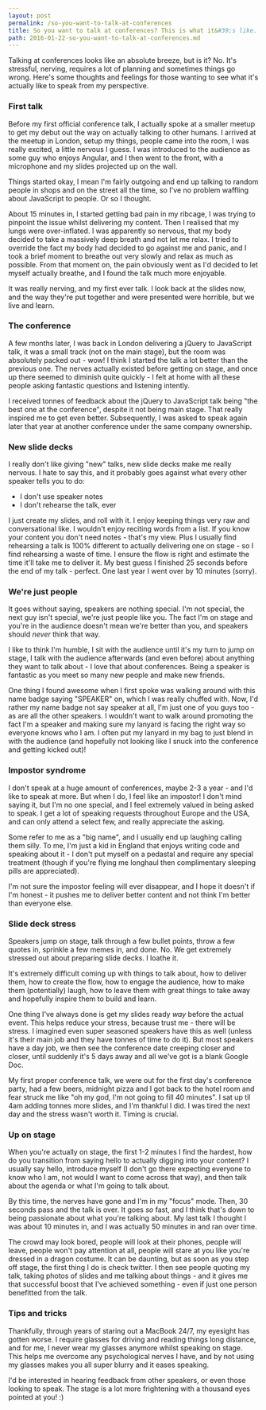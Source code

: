 ```yaml
---
layout: post
permalink: /so-you-want-to-talk-at-conferences
title: So you want to talk at conferences? This is what it&#39;s like.
path: 2016-01-22-so-you-want-to-talk-at-conferences.md
---
```


Talking at conferences looks like an absolute breeze, but is it? No. It's stressful, nerving, requires a lot of planning and sometimes things go wrong. Here's some thoughts and feelings for those wanting to see what it's actually like to speak from my perspective.

### First talk

Before my first official conference talk, I actually spoke at a smaller meetup to get my debut out the way on actually talking to other humans. I arrived at the meetup in London, setup my things, people came into the room, I was really excited, a little nervous I guess. I was introduced to the audience as some guy who enjoys Angular, and I then went to the front, with a microphone and my slides projected up on the wall.

Things started okay, I mean I'm fairly outgoing and end up talking to random people in shops and on the street all the time, so I've no problem waffling about JavaScript to people. Or so I thought.

About 15 minutes in, I started getting bad pain in my ribcage, I was trying to pinpoint the issue whilst delivering my content. Then I realised that my lungs were over-inflated. I was apparently so nervous, that my body decided to take a massively deep breath and not let me relax. I tried to override the fact my body had decided to go against me and panic, and I took a brief moment to breathe out very slowly and relax as much as possible. From that moment on, the pain obviously went as I'd decided to let myself actually breathe, and I found the talk much more enjoyable.

It was really nerving, and my first ever talk. I look back at the slides now, and the way they're put together and were presented were horrible, but we live and learn.

### The conference

A few months later, I was back in London delivering a jQuery to JavaScript talk, it was a small track (not on the main stage), but the room was absolutely packed out - wow! I think I started the talk a lot better than the previous one. The nerves actually existed before getting on stage, and once up there seemed to diminish quite quickly - I felt at home with all these people asking fantastic questions and listening intently.

I received tonnes of feedback about the jQuery to JavaScript talk being "the best one at the conference", despite it not being main stage. That really inspired me to get even better. Subsequently, I was asked to speak again later that year at another conference under the same company ownership.

### New slide decks

I really don't like giving "new" talks, new slide decks make me really nervous. I hate to say this, and it probably goes against what every other speaker tells you to do:

* I don't use speaker notes
* I don't rehearse the talk, ever

I just create my slides, and roll with it. I enjoy keeping things very raw and conversational like. I wouldn't enjoy reciting words from a list. If you know your content you don't need notes - that's my view. Plus I usually find rehearsing a talk is 100% different to actually delivering one on stage - so I find rehearsing a waste of time. I ensure the flow is right and estimate the time it'll take me to deliver it. My best guess I finished 25 seconds before the end of my talk - perfect. One last year I went over by 10 minutes (sorry).

### We're just people

It goes without saying, speakers are nothing special. I'm not special, the next guy isn't special, we're just people like you. The fact I'm on stage and you're in the audience doesn't mean we're better than you, and speakers should _never_ think that way.

I like to think I'm humble, I sit with the audience until it's my turn to jump on stage, I talk with the audience afterwards (and even before) about anything they want to talk about - I love that about conferences. Being a speaker is fantastic as you meet so many new people and make new friends.

One thing I found awesome when I first spoke was walking around with this name badge saying "SPEAKER" on, which I was really chuffed with. Now, I'd rather my name badge not say speaker at all, I'm just one of you guys too - as are all the other speakers. I wouldn't want to walk around promoting the fact I'm a speaker and making sure my lanyard is facing the right way so everyone knows who I am. I often put my lanyard in my bag to just blend in with the audience (and hopefully not looking like I snuck into the conference and getting kicked out)!

### Impostor syndrome

I don't speak at a huge amount of conferences, maybe 2-3 a year - and I'd like to speak at more. But when I do, I feel like an impostor! I don't mind saying it, but I'm no one special, and I feel extremely valued in being asked to speak. I get a lot of speaking requests throughout Europe and the USA, and can only attend a select few, and really appreciate the asking.

Some refer to me as a "big name", and I usually end up laughing calling them silly. To me, I'm just a kid in England that enjoys writing code and speaking about it - I don't put myself on a pedastal and require any special treatment (though if you're flying me longhaul then complimentary sleeping pills are appreciated).

I'm not sure the impostor feeling will ever disappear, and I hope it doesn't if I'm honest - it pushes me to deliver better content and not think I'm better than everyone else.

### Slide deck stress

Speakers jump on stage, talk through a few bullet points, throw a few quotes in, sprinkle a few memes in, and done. No. We get extremely stressed out about preparing slide decks. I loathe it.

It's extremely difficult coming up with things to talk about, how to deliver them, how to create the flow, how to engage the audience, how to make them (potentially) laugh, how to leave them with great things to take away and hopefully inspire them to build and learn.

One thing I've always done is get my slides ready _way_ before the actual event. This helps reduce your stress, because trust me - there will be stress. I imagined even super seasoned speakers have this as well (unless it's their main job and they have tonnes of time to do it). But most speakers have a day job, we then see the conference date creeping closer and closer, until suddenly it's 5 days away and all we've got is a blank Google Doc. 

My first proper conference talk, we were out for the first day's conference party, had a few beers, midnight pizza and I got back to the hotel room and fear struck me like "oh my god, I'm not going to fill 40 minutes". I sat up til 4am adding tonnes more slides, and I'm thankful I did. I was tired the next day and the stress wasn't worth it. Timing is crucial.

### Up on stage

When you're actually on stage, the first 1-2 minutes I find the hardest, how do you transition from saying hello to actually digging into your content? I usually say hello, introduce myself (I don't go there expecting everyone to know who I am, not would I want to come across that way), and then talk about the agenda or what I'm going to talk about.

By this time, the nerves have gone and I'm in my "focus" mode. Then, 30 seconds pass and the talk is over. It goes _so_ fast, and I think that's down to being passionate about what you're talking about. My last talk I thought I was about 10 minutes in, and I was actually 50 minutes in and ran over time.

The crowd may look bored, people will look at their phones, people will leave, people won't pay attention at all, people will stare at you like you're dressed in a dragon costume. It can be daunting, but as soon as you step off stage, the first thing I do is check twitter. I then see people quoting my talk, taking photos of slides and me talking about things - and it gives me that successful boost that I've achieved something - even if just one person benefitted from the talk.

### Tips and tricks

Thankfully, through years of staring out a MacBook 24/7, my eyesight has gotten worse. I require glasses for driving and reading things long distance, and for me, I never wear my glasses anymore whilst speaking on stage. This helps me overcome any psychological nerves I have, and by not using my glasses makes you all super blurry and it eases speaking.

I'd be interested in hearing feedback from other speakers, or even those looking to speak. The stage is a lot more frightening with a thousand eyes pointed at you! :)
